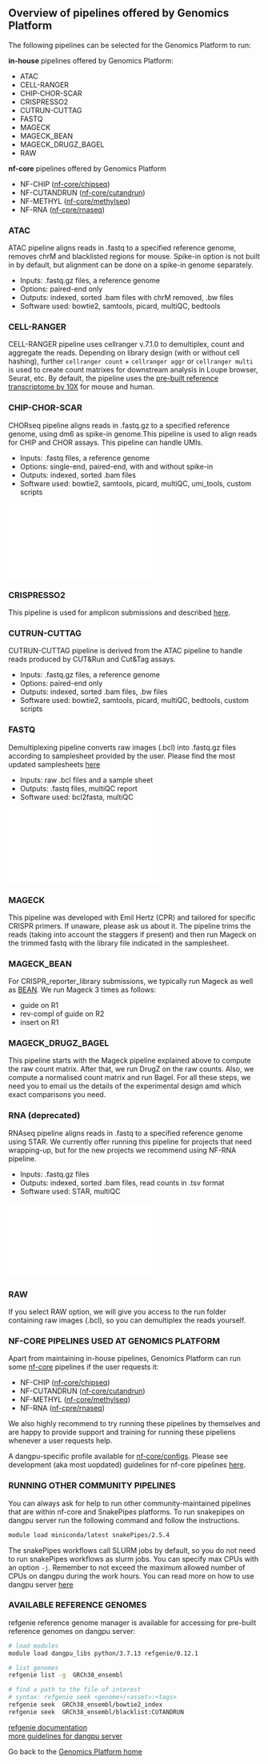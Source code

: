 
## Overview of pipelines offered by Genomics Platform

The following pipelines can be selected for the Genomics Platform to run:

**in-house** pipelines offered by Genomics Platform:
 - ATAC 
 - CELL-RANGER
 - CHIP-CHOR-SCAR
 - CRISPRESSO2
 - CUTRUN-CUTTAG
 - FASTQ
 - MAGECK
 - MAGECK_BEAN
 - MAGECK_DRUGZ_BAGEL
 - RAW

 **nf-core** pipelines offered by Genomics Platform
 - NF-CHIP ([nf-core/chipseq](https://nf-co.re/chipseq/2.0.0))
 - NF-CUTANDRUN ([nf-core/cutandrun](https://nf-co.re/cutandrun/3.2.2))
 - NF-METHYL ([nf-core/methylseq](https://nf-co.re/methylseq/2.6.0))
 - NF-RNA ([nf-cpre/rnaseq](https://nf-co.re/rnaseq/3.14.0))

### ATAC

ATAC pipeline aligns reads in .fastq to a specified reference genome, removes chrM and blacklisted regions for mouse. Spike-in option is not built in by default, but alignment can be done on a spike-in genome separately.

- Inputs: .fastq.gz files, a reference genome
- Options: paired-end only
- Outputs: indexed, sorted .bam files with chrM removed, .bw files
- Software used: bowtie2, samtools, picard, multiQC, bedtools

### CELL-RANGER

CELL-RANGER pipeline uses cellranger v.7.1.0 to demultiplex, count and aggregate the reads. Depending on library design (with or without cell hashing), further `cellranger count` + `cellranger aggr` or `cellranger multi` is used to create count matrixes for downstream analysis in Loupe browser, Seurat, etc. By default, the pipeline uses the [pre-built reference transcriptome by 10X](https://www.10xgenomics.com/support/software/cell-ranger/latest/analysis/inputs/cr-inputs-overview) for mouse and human.

### CHIP-CHOR-SCAR

CHORseq pipeline aligns reads in .fastq.gz to a specified reference genome, using dm6 as spike-in genome.This pipeline is used to align reads for CHIP and CHOR assays. 
This pipeline can handle UMIs. 

- Inputs: .fastq files, a reference genome  
- Options: single-end, paired-end, with and without spike-in
- Outputs: indexed, sorted .bam files  
- Software used: bowtie2, samtools, picard, multiQC, umi_tools, custom scripts  

![CHOR pipeline](/images/f03_CHOR.pdf)



### CRISPRESSO2

This pipeline is used for amplicon submissions and described [here](http://crispresso.pinellolab.org/submission).


### CUTRUN-CUTTAG

CUTRUN-CUTTAG pipeline is derived from the ATAC pipeline to handle reads produced by CUT&Run and Cut&Tag assays.

- Inputs: .fastq.gz files, a reference genome
- Options: paired-end only
- Outputs: indexed, sorted .bam files, .bw files
- Software used: bowtie2, samtools, picard, multiQC, bedtools, custom scripts


### FASTQ

Demultiplexing pipeline converts raw images (.bcl) into .fastq.gz files according to samplesheet provided by the user. Please find the most updated samplesheets [here](/demux.md)
- Inputs: raw .bcl files and a sample sheet  
- Outputs: .fastq files, multiQC report  
- Software used: bcl2fasta, multiQC  

![demux pipeline](/images/f01_demultiplex.pdf)

### MAGECK

This pipeline was developed with Emil Hertz (CPR) and tailored for specific CRISPR primers. If unaware, please ask us about it. The pipeline trims the reads (taking into account the staggers if present) and then run Mageck on the trimmed fastq with the library file indicated in the samplesheet.

### MAGECK_BEAN

For CRISPR_reporter_library submissions, we typically run Mageck as well as [BEAN](https://pinellolab.github.io/crispr-bean/).
We run Mageck 3 times as follows:
  * guide on R1
  * rev-compl of guide on R2
  * insert on R1

### MAGECK_DRUGZ_BAGEL

This pipeline starts with the Mageck pipeline explained above to compute the raw count matrix. After that, we run DrugZ on the raw counts. Also, we compute a normalised count matrix and run Bagel. For all these steps, we need you to email us the details of the experimental design amd which exact comparisons you need.

### RNA (deprecated)

RNAseq pipeline aligns reads in .fastq to a specified reference genome using STAR. We currently offer running this pipeline for projects that need wrapping-up, but for the new projects we recommend using NF-RNA pipeline. 

- Inputs: .fastq.gz files
- Outputs: indexed, sorted .bam files, read counts in .tsv format  
- Software used: STAR, multiQC  

![RNA pipeline](/images/f02_RNAseq.pdf)


### RAW

If you select RAW option, we will give you access to the run folder containing raw images (.bcl), so you can demultiplex the reads yourself. 


### NF-CORE PIPELINES USED AT GENOMICS PLATFORM

Apart from maintaining in-house pipelines, Genomics Platform can run some [nf-core](https://nf-co.re/) pipelines if the user requests it:

 - NF-CHIP ([nf-core/chipseq](https://nf-co.re/chipseq/2.0.0))
 - NF-CUTANDRUN ([nf-core/cutandrun](https://nf-co.re/cutandrun/3.2.2))
 - NF-METHYL ([nf-core/methylseq](https://nf-co.re/methylseq/2.6.0))
 - NF-RNA ([nf-cpre/rnaseq](https://nf-co.re/rnaseq/3.14.0))

We also highly recommend to try running these pipelines by themselves and are happy to provide support and training for running these pipeliens whenever a user requests help. 

A dangpu-specific profile available for [nf-core/configs](https://github.com/nf-core/configs). 
Please see development (aka most uopdated) guidelines for nf-core pipelines [here](https://github.com/AdrijaK/configs/blob/master/docs/ku_sund_dangpu.md).


### RUNNING OTHER COMMUNITY PIPELINES

You can always ask for help to run other community-maintained pipelines that are within nf-core and SnakePipes platforms. To run snakepipes on dangpu server run the following command and follow the instructions. 

```bash
module load miniconda/latest snakePipes/2.5.4
```

The snakePipes workflows call SLURM jobs by default, so you do not need to run snakePipes workflows as slurm jobs. You can specify max CPUs with an option `-j`. Remember to not exceed the maximum allowed number of CPUs on dangpu during the work hours. You can read more on how to use dangpu server [here](https://sgn102.pages.ku.dk/a-not-long-tour-of-dangpu/)



### AVAILABLE REFERENCE GENOMES

refgenie reference genome manager is available for accessing for pre-built reference genomes on dangpu server:

```bash
# load modules
module load dangpu_libs python/3.7.13 refgenie/0.12.1

# list genomes
refgenie list -g  GRCh38_ensembl

# find a path to the file of interest
# syntax: refgenie seek <genome>/<asset>:<tags>
refgenie seek  GRCh38_ensembl/bowtie2_index
refgenie seek  GRCh38_ensembl/blacklist:CUTANDRUN
```

[refgenie documentation](http://refgenie.databio.org/en/latest/)  
[more guidelines for dangpu server](https://sgn102.pages.ku.dk/a-not-long-tour-of-dangpu/)  

Go back to the [Genomics Platform home](https://sundgenomics.github.io)

